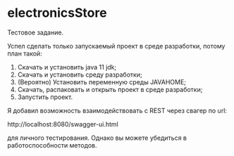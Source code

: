 # electronicsStore
Тестовое задание.

Успел сделать только запускаемый проект в среде разработки, потому план такой:
1) Скачать и установить java 11 jdk;
2) Скачать и установить среду разработки;
3) (Вероятно) Установить переменную среды JAVAHOME;
4) Скачать, распаковать и открыть проект в среде разработки;
5) Запустить проект.

  Я добавил возможность взаимодействовать с REST через свагер по url: 
  
http://localhost:8080/swagger-ui.html

для личного тестирования. Однако вы можете убедиться в работоспособности методов.
